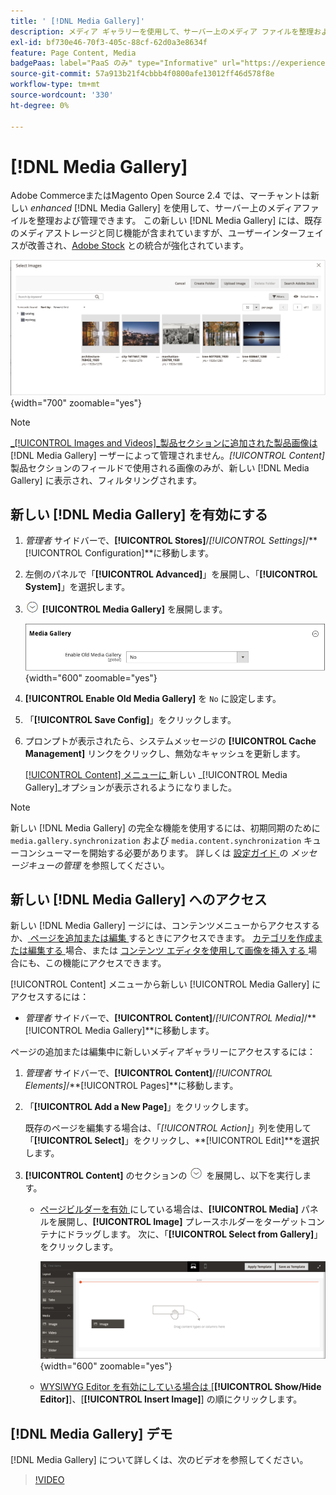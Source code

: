 ```yaml
---
title: ' [!DNL Media Gallery]'
description: メディア ギャラリーを使用して、サーバー上のメディア ファイルを整理および管理します。
exl-id: bf730e46-70f3-405c-88cf-62d0a3e8634f
feature: Page Content, Media
badgePaas: label="PaaS のみ" type="Informative" url="https://experienceleague.adobe.com/en/docs/commerce/user-guides/product-solutions" tooltip="Adobe Commerce on Cloud プロジェクト（Adobeが管理する PaaS インフラストラクチャ）およびオンプレミスプロジェクトにのみ適用されます。"
source-git-commit: 57a913b21f4cbbb4f0800afe13012ff46d578f8e
workflow-type: tm+mt
source-wordcount: '330'
ht-degree: 0%

---
```


# [!DNL Media Gallery]

Adobe CommerceまたはMagento Open Source 2.4 では、マーチャントは新しい _enhanced_ [!DNL Media Gallery] を使用して、サーバー上のメディアファイルを整理および管理できます。 この新しい [!DNL Media Gallery] には、既存のメディアストレージと同じ機能が含まれていますが、ユーザーインターフェイスが改善され、[Adobe Stock][adobe-stock] との統合が強化されています。

![ メディアギャラリーグリッドに表示される画像 ](./assets/media-gallery-grid.png){width="700" zoomable="yes"}

>[!NOTE]
>
>[_[!UICONTROL Images and Videos]_製品セクションに追加された製品画像は ](../catalog/product-image.md#upload-an-image)[!DNL Media Gallery] ーザーによって管理されません。_[!UICONTROL Content]_ 製品セクションのフィールドで使用される画像のみが、新しい [!DNL Media Gallery] に表示され、フィルタリングされます。

## 新しい [!DNL Media Gallery] を有効にする

1. _管理者_ サイドバーで、**[!UICONTROL Stores]**/_[!UICONTROL Settings]_/**[!UICONTROL Configuration]**に移動します。

1. 左側のパネルで「**[!UICONTROL Advanced]**」を展開し、「**[!UICONTROL System]**」を選択します。

1. ![ 展開セレクター ](../assets/icon-display-expand.png) **[!UICONTROL Media Gallery]** を展開します。

   ![ 詳細設定 – [!DNL Media Gallery]](./assets/system-media-gallery.png){width="600" zoomable="yes"}

1. **[!UICONTROL Enable Old Media Gallery]** を `No` に設定します。

1. 「**[!UICONTROL Save Config]**」をクリックします。

1. プロンプトが表示されたら、システムメッセージの **[!UICONTROL Cache Management]** リンクをクリックし、無効なキャッシュを更新します。

   [[!UICONTROL Content] メニューに ](/help/content-design/content-menu.md) 新しい _[!UICONTROL Media Gallery]_オプションが表示されるようになりました。

>[!NOTE]
>
>新しい [!DNL Media Gallery] の完全な機能を使用するには、初期同期のために `media.gallery.synchronization` および `media.content.synchronization` キューコンシューマーを開始する必要があります。 詳しくは [ 設定ガイド ](https://experienceleague.adobe.com/docs/commerce-operations/configuration-guide/message-queues/manage-message-queues.html) の _メッセージキューの管理_ を参照してください。

## 新しい [!DNL Media Gallery] へのアクセス

新しい [!DNL Media Gallery] ージには、コンテンツメニューからアクセスするか、[ ページを追加または編集 ](/help/content-design/page-add.md) するときにアクセスできます。 [ カテゴリを作成または編集する ](/help/catalog/category-create.md) 場合、または [ コンテンツ エディタを使用して画像を挿入する ](/help/content-design/editor-insert-image.md) 場合にも、この機能にアクセスできます。

[!UICONTROL Content] メニューから新しい [!UICONTROL Media Gallery] にアクセスするには：

- _管理者_ サイドバーで、**[!UICONTROL Content]**/_[!UICONTROL Media]_/**[!UICONTROL Media Gallery]**に移動します。

ページの追加または編集中に新しいメディアギャラリーにアクセスするには：

1. _管理者_ サイドバーで、**[!UICONTROL Content]**/_[!UICONTROL Elements]_/**[!UICONTROL Pages]**に移動します。

1. 「**[!UICONTROL Add a New Page]**」をクリックします。

   既存のページを編集する場合は、「_[!UICONTROL Action]_」列を使用して「**[!UICONTROL Select]**」をクリックし、**[!UICONTROL Edit]**を選択します。

1. **[!UICONTROL Content]** のセクションの ![ 展開セレクター ](../assets/icon-display-expand.png) を展開し、以下を実行します。

   - [ ページビルダーを有効 ](../page-builder/setup.md) にしている場合は、**[!UICONTROL Media]** パネルを展開し、**[!UICONTROL Image]** プレースホルダーをターゲットコンテナにドラッグします。 次に、「**[!UICONTROL Select from Gallery]**」をクリックします。

     ![ 画像をステージにドラッグ ](./assets/pb-media-image-drag.png){width="600" zoomable="yes"}

   - [WYSIWYG Editor を有効にしている場合は ](/help/content-design/editor.md)[**[!UICONTROL Show/Hide Editor]**]、[**[!UICONTROL Insert Image]**] の順にクリックします。

## [!DNL Media Gallery] デモ

[!DNL Media Gallery] について詳しくは、次のビデオを参照してください。

>[!VIDEO](https://video.tv.adobe.com/v/343785?quality=12&learn=on)

[adobe-stock]: https://stock.adobe.com

